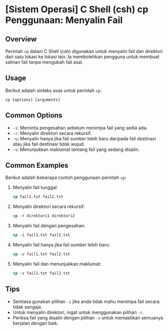 # [Sistem Operasi] C Shell (csh) cp Penggunaan: Menyalin Fail

## Overview
Perintah `cp` dalam C Shell (csh) digunakan untuk menyalin fail dan direktori dari satu lokasi ke lokasi lain. Ia membolehkan pengguna untuk membuat salinan fail tanpa mengubah fail asal.

## Usage
Berikut adalah sintaks asas untuk perintah `cp`:

```
cp [options] [arguments]
```

## Common Options
- `-i`: Meminta pengesahan sebelum menimpa fail yang sedia ada.
- `-r`: Menyalin direktori secara rekursif.
- `-u`: Menyalin hanya jika fail sumber lebih baru daripada fail destinasi atau jika fail destinasi tidak wujud.
- `-v`: Menunjukkan maklumat tentang fail yang sedang disalin.

## Common Examples
Berikut adalah beberapa contoh penggunaan perintah `cp`:

1. Menyalin fail tunggal:
   ```csh
   cp fail1.txt fail2.txt
   ```

2. Menyalin direktori secara rekursif:
   ```csh
   cp -r direktori1 direktori2
   ```

3. Menyalin fail dengan pengesahan:
   ```csh
   cp -i fail1.txt fail2.txt
   ```

4. Menyalin fail hanya jika fail sumber lebih baru:
   ```csh
   cp -u fail1.txt fail2.txt
   ```

5. Menyalin fail dan menunjukkan maklumat:
   ```csh
   cp -v fail1.txt fail2.txt
   ```

## Tips
- Sentiasa gunakan pilihan `-i` jika anda tidak mahu menimpa fail secara tidak sengaja.
- Untuk menyalin direktori, ingat untuk menggunakan pilihan `-r`.
- Periksa fail yang disalin dengan pilihan `-v` untuk memastikan semuanya berjalan dengan baik.